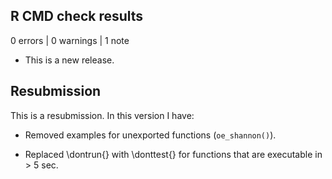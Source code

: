 ## R CMD check results

0 errors | 0 warnings | 1 note

* This is a new release.

## Resubmission

This is a resubmission. In this version I have:

* Removed examples for unexported functions (`oe_shannon()`).

* Replaced \dontrun{} with \donttest{} for functions that are executable in > 5 sec.
